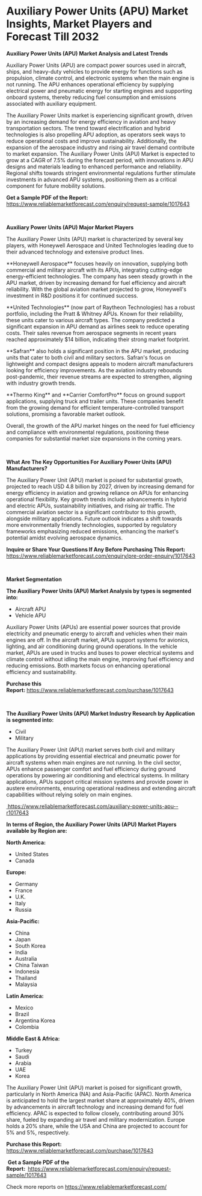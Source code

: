 <p><h1>Auxiliary Power Units (APU) Market Insights, Market Players and Forecast Till 2032</h1></p><p><strong>Auxiliary Power Units (APU) Market Analysis and Latest Trends</strong></p>
<p><p>Auxiliary Power Units (APU) are compact power sources used in aircraft, ships, and heavy-duty vehicles to provide energy for functions such as propulsion, climate control, and electronic systems when the main engine is not running. The APU enhances operational efficiency by supplying electrical power and pneumatic energy for starting engines and supporting onboard systems, thereby reducing fuel consumption and emissions associated with auxiliary equipment.</p><p>The Auxiliary Power Units market is experiencing significant growth, driven by an increasing demand for energy efficiency in aviation and heavy transportation sectors. The trend toward electrification and hybrid technologies is also propelling APU adoption, as operators seek ways to reduce operational costs and improve sustainability. Additionally, the expansion of the aerospace industry and rising air travel demand contribute to market expansion. The Auxiliary Power Units (APU) Market is expected to grow at a CAGR of 7.5% during the forecast period, with innovations in APU designs and materials leading to enhanced performance and reliability. Regional shifts towards stringent environmental regulations further stimulate investments in advanced APU systems, positioning them as a critical component for future mobility solutions.</p></p>
<p><strong>Get a Sample PDF of the Report:&nbsp;</strong> <a href="https://www.reliablemarketforecast.com/enquiry/request-sample/1017643?utm_campaign=2633&utm_medium=2&utm_source=Github&utm_content=ia&utm_term=21032025&utm_id=auxiliary-power-units-apu">https://www.reliablemarketforecast.com/enquiry/request-sample/1017643</a></p>
<p>&nbsp;</p>
<p><strong>Auxiliary Power Units (APU) Major Market Players</strong></p>
<p><p>The Auxiliary Power Units (APU) market is characterized by several key players, with Honeywell Aerospace and United Technologies leading due to their advanced technology and extensive product lines. </p><p>**Honeywell Aerospace** focuses heavily on innovation, supplying both commercial and military aircraft with its APUs, integrating cutting-edge energy-efficient technologies. The company has seen steady growth in the APU market, driven by increasing demand for fuel efficiency and aircraft reliability. With the global aviation market projected to grow, Honeywell's investment in R&D positions it for continued success.</p><p>**United Technologies** (now part of Raytheon Technologies) has a robust portfolio, including the Pratt & Whitney APUs. Known for their reliability, these units cater to various aircraft types. The company predicted a significant expansion in APU demand as airlines seek to reduce operating costs. Their sales revenue from aerospace segments in recent years reached approximately $14 billion, indicating their strong market footprint. </p><p>**Safran** also holds a significant position in the APU market, producing units that cater to both civil and military sectors. Safran's focus on lightweight and compact designs appeals to modern aircraft manufacturers looking for efficiency improvements. As the aviation industry rebounds post-pandemic, their revenue streams are expected to strengthen, aligning with industry growth trends.</p><p>**Thermo King** and **Carrier ComfortPro** focus on ground support applications, supplying truck and trailer units. These companies benefit from the growing demand for efficient temperature-controlled transport solutions, promising a favorable market outlook. </p><p>Overall, the growth of the APU market hinges on the need for fuel efficiency and compliance with environmental regulations, positioning these companies for substantial market size expansions in the coming years.</p></p>
<p>&nbsp;</p>
<p><strong>What Are The Key Opportunities For Auxiliary Power Units (APU) Manufacturers?</strong></p>
<p><p>The Auxiliary Power Unit (APU) market is poised for substantial growth, projected to reach USD 4.8 billion by 2027, driven by increasing demand for energy efficiency in aviation and growing reliance on APUs for enhancing operational flexibility. Key growth trends include advancements in hybrid and electric APUs, sustainability initiatives, and rising air traffic. The commercial aviation sector is a significant contributor to this growth, alongside military applications. Future outlook indicates a shift towards more environmentally friendly technologies, supported by regulatory frameworks emphasizing reduced emissions, enhancing the market's potential amidst evolving aerospace dynamics.</p></p>
<p><strong>Inquire or Share Your Questions If Any Before Purchasing This Report:</strong> <a href="https://www.reliablemarketforecast.com/enquiry/pre-order-enquiry/1017643?utm_campaign=2633&utm_medium=2&utm_source=Github&utm_content=ia&utm_term=21032025&utm_id=auxiliary-power-units-apu">https://www.reliablemarketforecast.com/enquiry/pre-order-enquiry/1017643</a></p>
<p>&nbsp;</p>
<p><strong>Market Segmentation</strong></p>
<p><strong>The Auxiliary Power Units (APU) Market Analysis by types is segmented into:</strong></p>
<p><ul><li>Aircraft APU</li><li>Vehicle APU</li></ul></p>
<p><p>Auxiliary Power Units (APUs) are essential power sources that provide electricity and pneumatic energy to aircraft and vehicles when their main engines are off. In the aircraft market, APUs support systems for avionics, lighting, and air conditioning during ground operations. In the vehicle market, APUs are used in trucks and buses to power electrical systems and climate control without idling the main engine, improving fuel efficiency and reducing emissions. Both markets focus on enhancing operational efficiency and sustainability.</p></p>
<p><strong>Purchase this Report:&nbsp;</strong><a href="https://www.reliablemarketforecast.com/purchase/1017643?utm_campaign=2633&utm_medium=2&utm_source=Github&utm_content=ia&utm_term=21032025&utm_id=auxiliary-power-units-apu">https://www.reliablemarketforecast.com/purchase/1017643</a></p>
<p>&nbsp;</p>
<p><strong>The Auxiliary Power Units (APU) Market Industry Research by Application is segmented into:</strong></p>
<p><ul><li>Civil</li><li>Military</li></ul></p>
<p><p>The Auxiliary Power Unit (APU) market serves both civil and military applications by providing essential electrical and pneumatic power for aircraft systems when main engines are not running. In the civil sector, APUs enhance passenger comfort and fuel efficiency during ground operations by powering air conditioning and electrical systems. In military applications, APUs support critical mission systems and provide power in austere environments, ensuring operational readiness and extending aircraft capabilities without relying solely on main engines.</p></p>
<p><a href="https://www.reliablemarketforecast.com/auxiliary-power-units-apu--r1017643?utm_campaign=2633&utm_medium=2&utm_source=Github&utm_content=ia&utm_term=21032025&utm_id=auxiliary-power-units-apu">&nbsp;https://www.reliablemarketforecast.com/auxiliary-power-units-apu--r1017643</a></p>
<p><strong>In terms of Region, the Auxiliary Power Units (APU) Market Players available by Region are:</strong></p>
<p>
    <p> <strong> North America: </strong>
        <ul>
            <li>United States</li>
            <li>Canada</li>
        </ul>
        </p> 
    <p> <strong> Europe: </strong>
        <ul>
            <li>Germany</li>
            <li>France</li>
            <li>U.K.</li>
            <li>Italy</li>
            <li>Russia</li>
        </ul>
        </p> 
    <p> <strong> Asia-Pacific: </strong>
        <ul>
            <li>China</li>
            <li>Japan</li>
            <li>South Korea</li>
            <li>India</li>
            <li>Australia</li>
            <li>China Taiwan</li>
            <li>Indonesia</li>
            <li>Thailand</li>
            <li>Malaysia</li>
        </ul>
        </p> 
    <p> <strong> Latin America: </strong>
        <ul>
            <li>Mexico</li>
            <li>Brazil</li>
            <li>Argentina Korea</li>
            <li>Colombia</li>
        </ul>
        </p> 
    <p> <strong> Middle East & Africa: </strong>
        <ul>
            <li>Turkey</li>
            <li>Saudi</li>
            <li>Arabia</li>
            <li>UAE</li>
            <li>Korea</li>
        </ul>
    </p>
    </p>
<p><p>The Auxiliary Power Unit (APU) market is poised for significant growth, particularly in North America (NA) and Asia-Pacific (APAC). North America is anticipated to hold the largest market share at approximately 40%, driven by advancements in aircraft technology and increasing demand for fuel efficiency. APAC is expected to follow closely, contributing around 30% share, fueled by expanding air travel and military modernization. Europe holds a 20% share, while the USA and China are projected to account for 5% and 5%, respectively.</p></p>
<p><strong>Purchase this Report: </strong><a href="https://www.reliablemarketforecast.com/purchase/1017643?utm_campaign=2633&utm_medium=2&utm_source=Github&utm_content=ia&utm_term=21032025&utm_id=auxiliary-power-units-apu">https://www.reliablemarketforecast.com/purchase/1017643</a></p>
<p>&nbsp;<strong>Get a Sample PDF of the Report:&nbsp;&nbsp;</strong><a href="https://www.reliablemarketforecast.com/enquiry/request-sample/1017643?utm_campaign=2633&utm_medium=2&utm_source=Github&utm_content=ia&utm_term=21032025&utm_id=auxiliary-power-units-apu">https://www.reliablemarketforecast.com/enquiry/request-sample/1017643</a></p>
<p><strong></strong></p>
<p>Check more reports on <a href="https://www.reliablemarketforecast.com/?utm_campaign=2633&utm_medium=2&utm_source=Github&utm_content=ia&utm_term=21032025&utm_id=auxiliary-power-units-apu">https://www.reliablemarketforecast.com/</a></p>